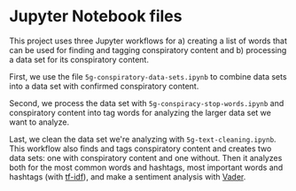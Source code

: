 # Jupyter Notebook files

This project uses three Jupyter workflows for a) creating a list of words that can be used for finding and tagging conspiratory content and b) processing a data set for its conspiratory content.

First, we use the file `5g-conspiratory-data-sets.ipynb` to combine data sets into a data set with confirmed conspiratory content.

Second, we process the data set with `5g-conspiracy-stop-words.ipynb` and conspiratory content into tag words for analyzing the larger data set we want to analyze.

Last, we clean the data set we're analyzing with `5g-text-cleaning.ipynb`. This workflow also finds and tags conspiratory content and creates two data sets: one with conspiratory content and one without. Then it analyzes both for the most common words and hashtags, most important words and hashtags (with [tf-idf](https://en.wikipedia.org/wiki/Tf%E2%80%93idf)), and make a sentiment analysis with [Vader](https://github.com/cjhutto/vaderSentiment).
